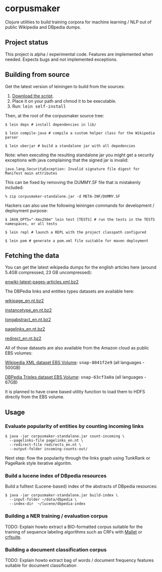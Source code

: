 # corpusmaker

Clojure utilities to build training corpora for machine learning / NLP out of
public Wikipedia and DBpedia dumps.


## Project status

This project is alpha / experimental code. Features are implemented when needed.
Expects bugs and not implemented exceptions.


## Building from source

Get the latest version of leiningen to build from the sources:

1. [Download the script](http://github.com/technomancy/leiningen/raw/stable/bin/lein).
2. Place it on your path and chmod it to be executable.
3. Run: <tt>lein self-install</tt>

Then, at the root of the corpusmaker source tree:

    $ lein deps # install dependencies in lib/

    $ lein compile-java # compile a custom helper class for the Wikipedia parser

    $ lein uberjar # build a standalone jar with all depedencies

Note: when executing the resulting standalone jar you might get a security
exceptions with java complaining that the signed jar is invalid:

    java.lang.SecurityException: Invalid signature file digest for Manifest main attributes

This can be fixed by removing the DUMMY.SF file that is mistakenly included:

    % zip corpusmaker-standalone.jar -d META-INF/DUMMY.SF

Hackers can also use the following leiningen commands for development /
deployment purpose:

    $ JAVA_OPTS="-Xmx256m" lein test [TESTS] # run the tests in the TESTS namespaces, or all tests

    $ lein repl # launch a REPL with the project classpath configured

    $ lein pom # generate a pom.xml file suitable for maven deployment


## Fetching the data

You can get the latest wikipedia dumps for the english articles here (around
5.4GB compressed, 23 GB uncompressed):

  [enwiki-latest-pages-articles.xml.bz2](http://download.wikimedia.org/enwiki/latest/enwiki-latest-pages-articles.xml.bz2)

The DBPedia links and entities types datasets are available here:

  [wikipage_en.nt.bz2](http://downloads.dbpedia.org/3.4/en/wikipage_en.nt.bz2)

  [instancetype_en.nt.bz2](http://downloads.dbpedia.org/3.4/en/instancetype_en.nt.bz2)

  [longabstract_en.nt.bz2](http://downloads.dbpedia.org/3.4/en/longabstract_en.nt.bz2)

  [pagelinks_en.nt.bz2](http://downloads.dbpedia.org/3.4/en/pagelinks_.nt.bz2)

  [redirect_en.nt.bz2](http://downloads.dbpedia.org/3.4/en/redirect_en.nt.bz2)

All of those datasets are also available from the Amazon cloud as public EBS
volumes:

  [Wikipedia XML dataset EBS Volume](http://developer.amazonwebservices.com/connect/entry.jspa?externalID=2506): <tt>snap-8041f2e9</tt> (all languages - 500GB)

  [DBPedia Triples dataset EBS Volume](http://developer.amazonwebservices.com/connect/entry.jspa?externalID=2319): <tt>snap-63cf3a0a</tt> (all languages - 67GB)

It is planned to have crane based utility function to load them to HDFS
directly from the EBS volume.

## Usage

### Evaluate popularity of entities by counting incoming links

    $ java -jar corpusmaker-standalone.jar count-incoming \
      --pagelinks-file pagelinks_en.nt \
      --redirect-file redirects_en.nt \
      --output-folder incoming-counts-out/

Next step: flow the popularity through the links graph using TunkRank
or PageRank style iterative algoritm.


### Build a lucene index of DBpedia resources

Build a fulltext (Lucene-based) index of the abstracts of DBpedia resources:

    $ java -jar corpusmaker-standalone.jar build-index \
      --input-folder ~/data/dbpedia \
      --index-dir  ~/lucene/dbpedia-index

### Building a NER training / evaluation corpus

TODO: Explain howto extract a BIO-formatted corpus suitable for the training of
sequence labeling algorithms such as CRFs with
[Mallet](http://mallet.cs.umass.edu/) or [crfsuite](http://www.chokkan.org/software/crfsuite/).

### Building a document classification corpus

TODO: Explain howto extract bag of words / document frequency features suitable
for document classification

